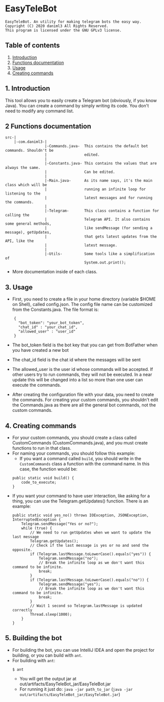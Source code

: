 # EasyTeleBot
```
EasyTeleBot. An utility for making telegram bots the easy way.
Copyright (C) 2020 daniml3 All Rights Reserved.
This program is licensed under the GNU GPLv3 license.
```

## Table of contents 
1. [ Introduction ](#1-introduction)
2. [ Functions documentation ](#2-functions-documentation)
3. [ Usage ](#3-usage)
4. [ Creating commands ](#4-creating-commands)

## 1. Introduction
This tool allows you to easily create a Telegram bot (obviously, if you know Java).
You can create a command by simply writing its code. You don't need to modify any
command list.

## 2 Functions documentation
```
src-|
    |-com.daniml3-|
                  |-Commands.java-  This contains the default bot commands. Shouldn't be 
                  |                 edited.
                  |
                  |-Constants.java- This contains the values that are always the same. 
                  |                 Can be edited.
                  |
                  |-Main.java-      As its name says, it's the main class which will be
                  |                 running an infinite loop for listening to the
                  |                 latest messages and for running the commands.
                  |
                  |-Telegram-       This class contains a function for calling the
                  |                 Telegram API. It also contains some general methods,
                  |                 like sendMessage (for sending a message), getUpdates,
                  |                 that gets latest updates from the API, like the
                  |                 latest message.
                  |
                  |-Utils-          Some tools like a simplification of
                                    System.out.print();
```

* More documentation inside of each class.

## 3. Usage
* First, you need to create a file in your home directory (variable $HOME on Shell), called config.json.
The config file name can be customized from the Constants.java.
The file format is:
```
    {
      "bot_token": "your_bot_token",
      "chat_id" : "your_chat_id",
      "allowed_user" : "user_id"
    }
```
* The bot_token field is the bot key that you can get from BotFather when you have created a new bot
* The chat_id field is the chat id where the messages will be sent
* The allowed_user is the user id whose commands will be accepted. If other users try to run commands, they will not be executed. In a near update this will be changed into a list so more than one user can execute the commands.

* After creating the configuration file with your data, you need to create the commands.
For creating your custom commands, you shouldn't edit the Commands.java as there are all
the general bot commands, not the custom commands.

## 4. Creating commands
* For your custom commands, you should create a class called CustomCommands (CustomCommands.java),
 and you must create functions to run in that class.
* For naming your commands, you should follow this example:
    * If you want a command called `build`, you should write in the `CustomCommands`
    class a function with the command name. In this case, the function would be:
    ```
    public static void build() {
        code_to_execute;
    }
    ```
* If you want your command to have user interaction, like asking for a thing, you can use
the Telegram.getUpdates() function. There is an example:
    ```
    public static void yes_no() throws IOException, JSONException, InterruptedException {
        Telegram.sendMessage("Yes or no?");
        while (true) {
            // We need to run getUpdates when we want to update the last message
            Telegram.getUpdates();
            // Check if the last message is yes or no and send the opposite.
            if (Telegram.lastMessage.toLowerCase().equals("yes")) {
                Telegram.sendMessage("no");
                // Break the infinite loop as we don't want this command to be infinite.
                break;
            }
            if (Telegram.lastMessage.toLowerCase().equals("no")) {
                Telegram.sendMessage("yes");
                // Break the infinite loop as we don't want this command to be infinite.
                break;
            }
            // Wait 1 second so Telegram.lastMessage is updated correctly
            Thread.sleep(1000);
        }
    }
    ```
 ## 5. Building the bot
 * For building the bot, you can use IntelliJ IDEA and open the project for building, or
 you can build with `ant`.
 * For building with `ant`:
     ```
    $ ant
    ```
   * You will get the output jar at out/artifacts/EasyTeleBot_jar/EasyTeleBot.jar
   * For running it just do: `java -jar path_to_jar` (`java -jar out/artifacts/EasyTeleBot_jar/EasyTeleBot.jar`)
